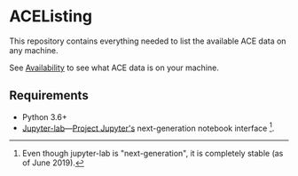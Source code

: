 # ACEListing
This repository contains everything needed to list the available ACE data on any machine.

See [Availability](Availability.md) to see what ACE data is on your machine.

## Requirements
- Python 3.6+
- [Jupyter-lab](https://jupyterlab.readthedocs.io/en/stable/index.html)&mdash;[Project Jupyter's](https://jupyter.org) next-generation notebook interface [^jupyter-lab].

[^jupyter-lab]: Even though jupyter-lab is "next-generation", it is completely stable (as of June 2019).
